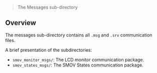 > The Messages sub-directory

## Overview

The messages sub-directory contains all `.msg` and `.srv` communication files.

A brief presentation of the subdirectories:

* `smov_monitor_msgs/`: The LCD monitor communication package.
* `smov_states_msgs/`: The SMOV States communication package.
